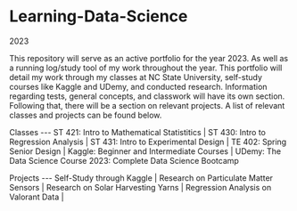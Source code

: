 # Learning-Data-Science
2023

This repository will serve as an active portfolio for the year 2023. As well as a running log/study tool of my work throughout the year. This portfolio will detail my work through my classes at NC State University, self-study courses like Kaggle and UDemy, and conducted research. Information regarding tests, general concepts, and classwork will have its own section. Following that, there will be a section on relevant projects. A list of relevant classes and projects can be found below.

Classes ---
ST 421: Intro to Mathematical Statistitics | 
ST 430: Intro to Regression Analysis | 
ST 431: Intro to Experimental Design | 
TE 402: Spring Senior Design | 
Kaggle: Beginner and Intermediate Courses | 
UDemy: The Data Science Course 2023: Complete Data Science Bootcamp

Projects ---
Self-Study through Kaggle | 
Research on Particulate Matter Sensors | 
Research on Solar Harvesting Yarns | 
Regression Analysis on Valorant Data | 
